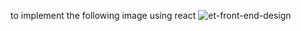 to implement the following image using react
![et-front-end-design](https://github.com/user-attachments/assets/9b84a622-a493-4b11-8a57-023621f44732)

